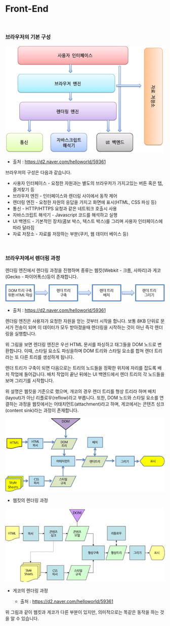# Front-End <a id="title"></a>

<br>

### 브라우저의 기본 구성 <a id="1"></a>

![브라우저 구성 요소](image/browser_structure.png)

 - 출처 : https://d2.naver.com/helloworld/59361

브라우저의 구성은 다음과 같습니다.

- 사용자 인터페이스 - 요청한 자원과는 별도의 브라우저가 가지고있는 버튼 혹은 탭, 즐겨찾기 등
- 브라우저 엔진 - 인터페이스와 렌더링 사이에서 동작 제어
- 렌더링 엔진 - 요청한 자원의 응답을 가지고 화면에 표시(HTML, CSS 파싱 등)
- 통신 - HTTP/HTTPS 요청과 같은 네트워크 호출시 사용
- 자바스크립트 해석기 - Javascript 코드를 해석하고 실행
- UI 백엔드 - 기본적인 장치(콤보 박스, 텍스트 박스)를 그리며 사용자 인터페이스에 따라 달라짐
- 자료 저장소 - 자료를 저장하는 부분(쿠키, 웹 데이터 베이스 등)

<br>

### 브라우저에서 렌더링 과정 <a id="2"></a>

렌더링 엔진에서 렌더링 과정을 진행하며 종류는 웹킷(Webkit - 크롬, 사파리)과 게코(Gecko - 파이어폭스)등이 존재합니다.

![렌더링 과정](image/rendering.png)

 - 출처 : https://d2.naver.com/helloworld/59361

렌더링 엔진은 사용자가 요청한 자원을 얻는 것부터 시작을 합니다. 보통 8KB 단위로 문서가 전송이 되며 이 데이터가 모두 받아졌을때 렌더링을 시작하는 것이 아닌 즉각 렌더링을 실행합니다.

위 그림을 보면 렌더링 엔진은 우선 HTML 문서를 파싱하고 태그들을 DOM 노드로 변환합니다. 이때, 스타일 요소도 파싱을하며 DOM 트리와 스타일 요소를 합쳐 렌더 트리라는 또 다른 트리를 생성하게 됩니다.

렌더 트리가 구축이 되면 다음으로는 트리의 노드들을 정확한 위치에 자리를 잡도록 배치 작업에 들어갑니다. 배치 작업이 끝난 뒤에는 UI 백엔드에서 렌더 트리의 각 노드들을 보며 그리기를 시작합니다.

위 설명은 웹킷을 기준으로 했으며, 개코의 경우 렌더 트리를 형상 트리라 하며 배치(layout)가 아닌 리플로우(reflow)라고 부릅니다. 또한, DOM 노드와 스타일 요소를 연결하는 과정을 웹킷에서는 어태치먼트(attachment)라고 하며, 게코에서는 콘텐츠 싱크(content sink)라는 과정이 존재합니다.

![웹킷](image/webkit.png)

- 웹킷의 렌더링 과정

![게코](image/gecko.png)

- 게코의 렌더링 과정

   - 출처 : https://d2.naver.com/helloworld/59361

위 그림과 같이 웹킷과 게코가 다른 부분이 있지만, 의미적으로는 똑같은 동작을 하는 것을 알 수 있습니다.
